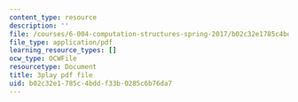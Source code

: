 ```yaml
---
content_type: resource
description: ''
file: /courses/6-004-computation-structures-spring-2017/b02c32e1785c4bddf33b0285c6b76da7_VdRC2raV8fA.pdf
file_type: application/pdf
learning_resource_types: []
ocw_type: OCWFile
resourcetype: Document
title: 3play pdf file
uid: b02c32e1-785c-4bdd-f33b-0285c6b76da7
---
```

